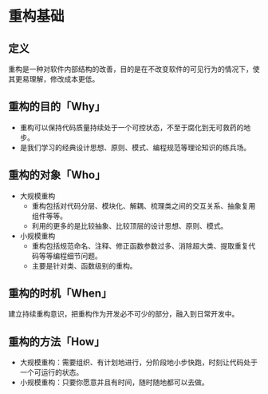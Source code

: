 # 重构基础

## 定义
重构是一种对软件内部结构的改善，目的是在不改变软件的可见行为的情况下，使其更易理解，修改成本更低。

## 重构的目的「Why」
- 重构可以保持代码质量持续处于一个可控状态，不至于腐化到无可救药的地步。
- 是我们学习的经典设计思想、原则、模式、编程规范等理论知识的练兵场。

## 重构的对象「Who」
- 大规模重构
    - 重构包括对代码分层、模块化、解耦、梳理类之间的交互关系、抽象复用组件等等。
    - 利用的更多的是比较抽象、比较顶层的设计思想、原则、模式。
- 小规模重构
    - 重构包括规范命名、注释、修正函数参数过多、消除超大类、提取重复代码等等编程细节问题。
    - 主要是针对类、函数级别的重构。

## 重构的时机「When」
建立持续重构意识，把重构作为开发必不可少的部分，融入到日常开发中。

## 重构的方法「How」
- 大规模重构：需要组织、有计划地进行，分阶段地小步快跑，时刻让代码处于一个可运行的状态。
- 小规模重构：只要你愿意并且有时间，随时随地都可以去做。